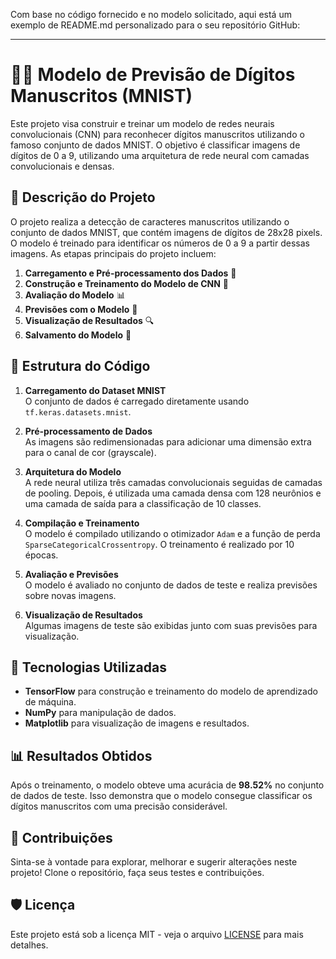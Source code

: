Com base no código fornecido e no modelo solicitado, aqui está um exemplo de README.md personalizado para o seu repositório GitHub:

---

# 🧑‍💻 Modelo de Previsão de Dígitos Manuscritos (MNIST)

Este projeto visa construir e treinar um modelo de redes neurais convolucionais (CNN) para reconhecer dígitos manuscritos utilizando o famoso conjunto de dados MNIST. O objetivo é classificar imagens de dígitos de 0 a 9, utilizando uma arquitetura de rede neural com camadas convolucionais e densas.

## 📝 Descrição do Projeto

O projeto realiza a detecção de caracteres manuscritos utilizando o conjunto de dados MNIST, que contém imagens de dígitos de 28x28 pixels. O modelo é treinado para identificar os números de 0 a 9 a partir dessas imagens. As etapas principais do projeto incluem:

1. **Carregamento e Pré-processamento dos Dados** 🧹
2. **Construção e Treinamento do Modelo de CNN** 🧠
3. **Avaliação do Modelo** 📊
4. **Previsões com o Modelo** 🔮
5. **Visualização de Resultados** 🔍
6. **Salvamento do Modelo** 💾

## 📂 Estrutura do Código

1. **Carregamento do Dataset MNIST**  
   O conjunto de dados é carregado diretamente usando `tf.keras.datasets.mnist`.

2. **Pré-processamento de Dados**  
   As imagens são redimensionadas para adicionar uma dimensão extra para o canal de cor (grayscale).

3. **Arquitetura do Modelo**  
   A rede neural utiliza três camadas convolucionais seguidas de camadas de pooling. Depois, é utilizada uma camada densa com 128 neurônios e uma camada de saída para a classificação de 10 classes.

4. **Compilação e Treinamento**  
   O modelo é compilado utilizando o otimizador `Adam` e a função de perda `SparseCategoricalCrossentropy`. O treinamento é realizado por 10 épocas.

5. **Avaliação e Previsões**  
   O modelo é avaliado no conjunto de dados de teste e realiza previsões sobre novas imagens.

6. **Visualização de Resultados**  
   Algumas imagens de teste são exibidas junto com suas previsões para visualização.

## 🧰 Tecnologias Utilizadas

- **TensorFlow** para construção e treinamento do modelo de aprendizado de máquina.
- **NumPy** para manipulação de dados.
- **Matplotlib** para visualização de imagens e resultados.

## 📊 Resultados Obtidos

Após o treinamento, o modelo obteve uma acurácia de **98.52%** no conjunto de dados de teste. Isso demonstra que o modelo consegue classificar os dígitos manuscritos com uma precisão considerável.

## 🤝 Contribuições

Sinta-se à vontade para explorar, melhorar e sugerir alterações neste projeto! Clone o repositório, faça seus testes e contribuições.

## 🛡️ Licença

Este projeto está sob a licença MIT - veja o arquivo [LICENSE](./../../LICENSE) para mais detalhes.